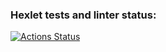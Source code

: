 ### Hexlet tests and linter status:
[![Actions Status](https://github.com/ichernobuk/frontend-project-lvl1/workflows/hexlet-check/badge.svg)](https://github.com/ichernobuk/frontend-project-lvl1/actions)
